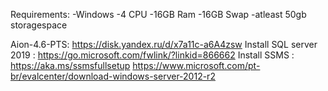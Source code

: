 Requirements:
-Windows
-4 CPU
-16GB Ram
-16GB Swap
-atleast 50gb storagespace


Aion-4.6-PTS: https://disk.yandex.ru/d/x7a11c-a6A4zsw
Install SQL server 2019 : https://go.microsoft.com/fwlink/?linkid=866662
Install SSMS : https://aka.ms/ssmsfullsetup
https://www.microsoft.com/pt-br/evalcenter/download-windows-server-2012-r2
